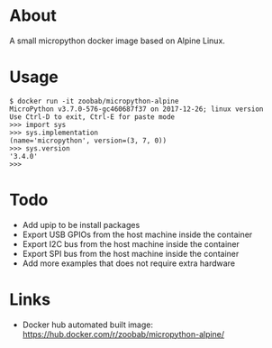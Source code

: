 About
=====

A small micropython docker image based on Alpine Linux.

Usage
=====

```
$ docker run -it zoobab/micropython-alpine
MicroPython v3.7.0-576-gc460687f37 on 2017-12-26; linux version
Use Ctrl-D to exit, Ctrl-E for paste mode
>>> import sys
>>> sys.implementation
(name='micropython', version=(3, 7, 0))
>>> sys.version
'3.4.0'
>>> 
```

Todo
====

* Add upip to be install packages
* Export USB GPIOs from the host machine inside the container
* Export I2C bus from the host machine inside the container
* Export SPI bus from the host machine inside the container
* Add more examples that does not require extra hardware

Links
=====

* Docker hub automated built image: https://hub.docker.com/r/zoobab/micropython-alpine/

